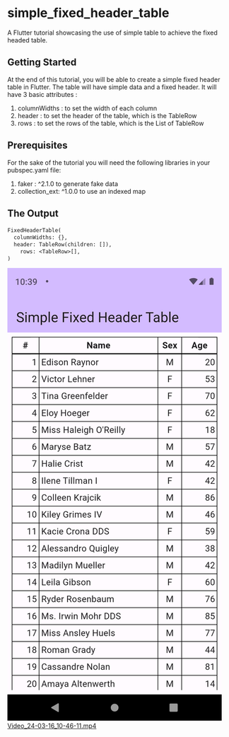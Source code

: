 # simple_fixed_header_table

A Flutter tutorial showcasing the use of simple table to achieve the fixed headed table.

## Getting Started

At the end of this tutorial, you will be able to create a simple fixed header table in Flutter.
The table will have simple data and a fixed header.
It will have 3 basic attributes :

1. columnWidths : to set the width of each column
2. header : to set the header of the table, which is the TableRow
3. rows : to set the rows of the table, which is the List of TableRow

## Prerequisites

For the sake of the tutorial you will need the following libraries in your pubspec.yaml file:

1. faker : ^2.1.0 to generate fake data
2. collection_ext: ^1.0.0 to use an indexed map

## The Output

```
FixedHeaderTable(
  columnWidths: {},
  header: TableRow(children: []),
    rows: <TableRow>[],
)
```

![screenshot_1710578364.png](ss%2Fscreenshot_1710578364.png)
[Video_24-03-16_10-46-11.mp4](ss%2FVideo_24-03-16_10-46-11.mp4)